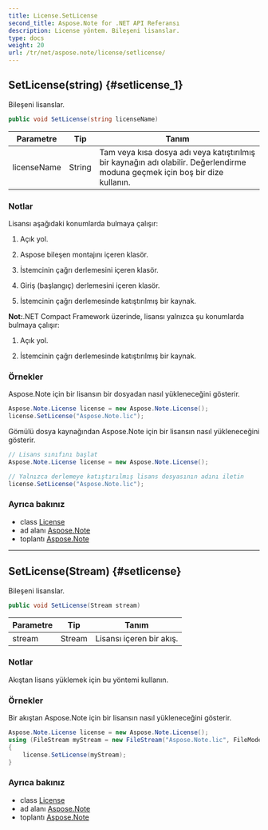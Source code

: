 ```yaml
---
title: License.SetLicense
second_title: Aspose.Note for .NET API Referansı
description: License yöntem. Bileşeni lisanslar.
type: docs
weight: 20
url: /tr/net/aspose.note/license/setlicense/
---
```

## SetLicense(string) {#setlicense_1}

Bileşeni lisanslar.

```csharp
public void SetLicense(string licenseName)
```

| Parametre | Tip | Tanım |
| --- | --- | --- |
| licenseName | String | Tam veya kısa dosya adı veya katıştırılmış bir kaynağın adı olabilir. Değerlendirme moduna geçmek için boş bir dize kullanın. |

### Notlar

Lisansı aşağıdaki konumlarda bulmaya çalışır:

1. Açık yol.

2. Aspose bileşen montajını içeren klasör.

3. İstemcinin çağrı derlemesini içeren klasör.

4. Giriş (başlangıç) derlemesini içeren klasör.

5. İstemcinin çağrı derlemesinde katıştırılmış bir kaynak.

**Not:**.NET Compact Framework üzerinde, lisansı yalnızca şu konumlarda bulmaya çalışır:

1. Açık yol.

2. İstemcinin çağrı derlemesinde katıştırılmış bir kaynak.

### Örnekler

Aspose.Note için bir lisansın bir dosyadan nasıl yükleneceğini gösterir.

```csharp
Aspose.Note.License license = new Aspose.Note.License();
license.SetLicense("Aspose.Note.lic");
```

Gömülü dosya kaynağından Aspose.Note için bir lisansın nasıl yükleneceğini gösterir.

```csharp
// Lisans sınıfını başlat
Aspose.Note.License license = new Aspose.Note.License();

// Yalnızca derlemeye katıştırılmış lisans dosyasının adını iletin
license.SetLicense("Aspose.Note.lic");
```

### Ayrıca bakınız

* class [License](../)
* ad alanı [Aspose.Note](../../license/)
* toplantı [Aspose.Note](../../../)

---

## SetLicense(Stream) {#setlicense}

Bileşeni lisanslar.

```csharp
public void SetLicense(Stream stream)
```

| Parametre | Tip | Tanım |
| --- | --- | --- |
| stream | Stream | Lisansı içeren bir akış. |

### Notlar

Akıştan lisans yüklemek için bu yöntemi kullanın.

### Örnekler

Bir akıştan Aspose.Note için bir lisansın nasıl yükleneceğini gösterir.

```csharp
Aspose.Note.License license = new Aspose.Note.License();
using (FileStream myStream = new FileStream("Aspose.Note.lic", FileMode.Open))
{
    license.SetLicense(myStream);
}
```

### Ayrıca bakınız

* class [License](../)
* ad alanı [Aspose.Note](../../license/)
* toplantı [Aspose.Note](../../../)


